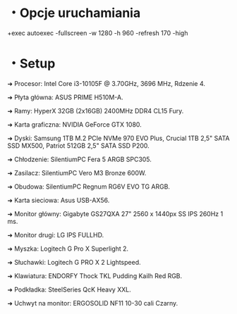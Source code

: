# ・Opcje uruchamiania
+exec autoexec -fullscreen -w 1280 -h 960 -refresh 170 -high

# ・Setup
➜ Procesor: Intel Core i3-10105F @ 3.70GHz, 3696 MHz, Rdzenie 4.

➜ Płyta główna: ASUS PRIME H510M-A.

➜ Ramy: HyperX 32GB (2x16GB) 2400MHz DDR4 CL15 Fury.

➜ Karta graficzna: NVIDIA GeForce GTX 1080.

➜ Dyski: Samsung 1TB M.2 PCIe NVMe 970 EVO Plus,  Crucial 1TB 2,5" SATA SSD MX500,  Patriot 512GB 2,5" SATA SSD P200.

➜ Chłodzenie: SilentiumPC Fera 5 ARGB SPC305.

➜ Zasilacz: SilentiumPC Vero M3 Bronze 600W.

➜ Obudowa: SilentiumPC Regnum RG6V EVO TG ARGB.

➜ Karta sieciowa: Asus USB-AX56.


➜ Monitor główny: Gigabyte GS27QXA 27" 2560 x 1440px SS IPS 260Hz 1 ms.

➜ Monitor drugi: LG IPS FULLHD.

➜ Myszka: Logitech G Pro X Superlight 2.

➜ Słuchawki: Logitech G PRO X 2 Lightspeed.

➜ Klawiatura: ENDORFY Thock TKL Pudding Kailh Red RGB.

➜ Podkładka: SteelSeries QcK Heavy XXL.

➜ Uchwyt na monitor: ERGOSOLID NF11 10-30 cali Czarny.

